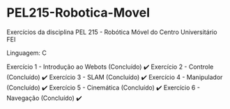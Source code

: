 # PEL215-Robotica-Movel
Exercícios da disciplina PEL 215 - Robótica Móvel do Centro Universitário FEI

Linguagem: C

Exercício 1 - Introdução ao Webots (Concluído) :heavy_check_mark:
Exercício 2 - Controle (Concluído) :heavy_check_mark:
Exercício 3 - SLAM (Concluído) :heavy_check_mark:
Exercício 4 - Manipulador (Concluído) :heavy_check_mark:
Exercício 5 - Cinemática (Concluído) :heavy_check_mark:
Exercício 6 - Navegação (Concluído) :heavy_check_mark:


